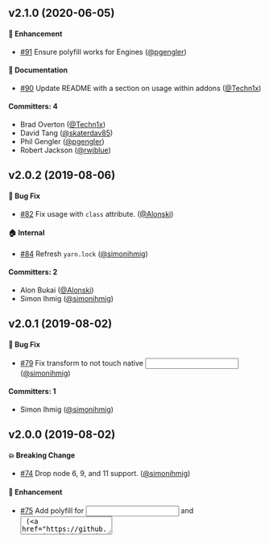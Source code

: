 ## v2.1.0 (2020-06-05)

#### :rocket: Enhancement
* [#91](https://github.com/ember-polyfills/ember-angle-bracket-invocation-polyfill/pull/91) Ensure polyfill works for Engines ([@pgengler](https://github.com/pgengler))

#### :memo: Documentation
* [#90](https://github.com/ember-polyfills/ember-angle-bracket-invocation-polyfill/pull/90) Update README with a section on usage within addons ([@Techn1x](https://github.com/Techn1x))

#### Committers: 4
- Brad Overton ([@Techn1x](https://github.com/Techn1x))
- David Tang ([@skaterdav85](https://github.com/skaterdav85))
- Phil Gengler ([@pgengler](https://github.com/pgengler))
- Robert Jackson ([@rwjblue](https://github.com/rwjblue))

## v2.0.2 (2019-08-06)

#### :bug: Bug Fix
* [#82](https://github.com/rwjblue/ember-angle-bracket-invocation-polyfill/pull/82) Fix <LinkTo> usage with `class` attribute. ([@Alonski](https://github.com/Alonski))

#### :house: Internal
* [#84](https://github.com/rwjblue/ember-angle-bracket-invocation-polyfill/pull/84) Refresh `yarn.lock` ([@simonihmig](https://github.com/simonihmig))

#### Committers: 2
- Alon Bukai ([@Alonski](https://github.com/Alonski))
- Simon Ihmig ([@simonihmig](https://github.com/simonihmig))

## v2.0.1 (2019-08-02)

#### :bug: Bug Fix
* [#79](https://github.com/rwjblue/ember-angle-bracket-invocation-polyfill/pull/79) Fix transform to not touch native <input> ([@simonihmig](https://github.com/simonihmig))

#### Committers: 1
- Simon Ihmig ([@simonihmig](https://github.com/simonihmig))

## v2.0.0 (2019-08-02)

#### :boom: Breaking Change
* [#74](https://github.com/rwjblue/ember-angle-bracket-invocation-polyfill/pull/74) Drop node 6, 9, and 11 support. ([@simonihmig](https://github.com/simonihmig))

#### :rocket: Enhancement
* [#75](https://github.com/rwjblue/ember-angle-bracket-invocation-polyfill/pull/75) Add polyfill for <Input> and <Textarea> ([@simonihmig](https://github.com/simonihmig))
* [#72](https://github.com/rwjblue/ember-angle-bracket-invocation-polyfill/pull/72) Add polyfill for angle brackets <LinkTo> ([@simonihmig](https://github.com/simonihmig))

#### :bug: Bug Fix
* [#77](https://github.com/rwjblue/ember-angle-bracket-invocation-polyfill/pull/77) Ensure unsupported arguments to `<Input>` and `<LinkTo>` issue warnings or errors appropriately ([@simonihmig](https://github.com/simonihmig))
* [#76](https://github.com/rwjblue/ember-angle-bracket-invocation-polyfill/pull/76) Add assertion for not passing @model and @models to <LinkTo> ([@simonihmig](https://github.com/simonihmig))

#### :house: Internal
* [#73](https://github.com/rwjblue/ember-angle-bracket-invocation-polyfill/pull/73) Drop ember-cli-eslint in favor of plain eslint ([@simonihmig](https://github.com/simonihmig))
* [#63](https://github.com/rwjblue/ember-angle-bracket-invocation-polyfill/pull/63) Run class merging test on 3.9.1. ([@rwjblue](https://github.com/rwjblue))

#### Committers: 2
- Robert Jackson ([@rwjblue](https://github.com/rwjblue))
- Simon Ihmig ([@simonihmig](https://github.com/simonihmig))

## v1.3.1 (2019-05-08)

#### :bug: Bug Fix
* [#68](https://github.com/rwjblue/ember-angle-bracket-invocation-polyfill/pull/68) Fix error when using splattributes but no attributes were passed ([@simonihmig](https://github.com/simonihmig))

#### Committers: 1
- Simon Ihmig ([@simonihmig](https://github.com/simonihmig))

## v1.3.0 (2019-04-08)

#### :rocket: Enhancement
* [#59](https://github.com/rwjblue/ember-angle-bracket-invocation-polyfill/pull/59) Add support for nested invocation with `::` ([@rtablada](https://github.com/rtablada))

#### :house: Internal
* [#60](https://github.com/rwjblue/ember-angle-bracket-invocation-polyfill/pull/60) Add ember-lts-3.8 to CI setup. ([@rwjblue](https://github.com/rwjblue))

#### Committers: 2
- Robert Jackson ([@rwjblue](https://github.com/rwjblue))
- Ryan Tablada ([@rtablada](https://github.com/rtablada))

## v1.2.5 (2019-01-31)

#### :bug: Bug Fix
* [#56](https://github.com/rwjblue/ember-angle-bracket-invocation-polyfill/pull/56) Fix class merging and attribute precedence ([@ef4](https://github.com/ef4))

#### Committers: 1
- Edward Faulkner ([@ef4](https://github.com/ef4))


## v1.2.4 (2019-01-27)

#### :bug: Bug Fix
* [#55](https://github.com/rwjblue/ember-angle-bracket-invocation-polyfill/pull/55) Fix for max call stack size exceeded when runing many tests ([@thousand](https://github.com/thousand))

#### :memo: Documentation
* [#46](https://github.com/rwjblue/ember-angle-bracket-invocation-polyfill/pull/46) Update Changelog ([@Turbo87](https://github.com/Turbo87))

#### :house: Internal
* [#54](https://github.com/rwjblue/ember-angle-bracket-invocation-polyfill/pull/54) TravisCI: Remove deprecated `sudo: false` option ([@Turbo87](https://github.com/Turbo87))

#### Committers: 2
- Bryan Levay ([@thousand](https://github.com/thousand))
- Tobias Bieniek ([@Turbo87](https://github.com/Turbo87))


## v1.2.3 (2018-09-18)

#### :rocket: Enhancement
* [#42](https://github.com/rwjblue/ember-angle-bracket-invocation-polyfill/pull/42) Add CHANGELOG file based on `lerna-changelog` ([@Turbo87](https://github.com/Turbo87))

#### :bug: Bug Fix
* [#45](https://github.com/rwjblue/ember-angle-bracket-invocation-polyfill/pull/45) Fix for parallel babel ([@arthirm](https://github.com/arthirm))

#### :memo: Documentation
* [#38](https://github.com/rwjblue/ember-angle-bracket-invocation-polyfill/pull/38) update confusing usage example in readme ([@jelhan](https://github.com/jelhan))

#### Committers: 3
- Arthi ([@arthirm](https://github.com/arthirm))
- Tobias Bieniek ([@Turbo87](https://github.com/Turbo87))
- jelhan ([@jelhan](https://github.com/jelhan))


## v1.2.2 (2018-08-29)

#### :bug: Bug Fix
* [#41](https://github.com/rwjblue/ember-angle-bracket-invocation-polyfill/pull/41) Ensure that carriage return is part of whitespace calculations. ([@rwjblue](https://github.com/rwjblue))

#### Committers: 1
- Robert Jackson ([@rwjblue](https://github.com/rwjblue))


## v1.2.1 (2018-08-29)

#### :bug: Bug Fix
* [#40](https://github.com/rwjblue/ember-angle-bracket-invocation-polyfill/pull/40) Fix issue with windows line endings immediately after tag name ([@rwjblue](https://github.com/rwjblue))

#### Committers: 1
- Robert Jackson ([@rwjblue](https://github.com/rwjblue))


## v1.2.0 (2018-07-23)

#### :rocket: Enhancement
* [#34](https://github.com/rwjblue/ember-angle-bracket-invocation-polyfill/pull/34) Allow single word components. ([@rwjblue](https://github.com/rwjblue))

#### :house: Internal
* [#33](https://github.com/rwjblue/ember-angle-bracket-invocation-polyfill/pull/33) Add additional Ember versions for testing. ([@rwjblue](https://github.com/rwjblue))

#### Committers: 1
- Robert Jackson ([@rwjblue](https://github.com/rwjblue))


## v1.1.9 (2018-07-23)

#### :bug: Bug Fix
* [#32](https://github.com/rwjblue/ember-angle-bracket-invocation-polyfill/pull/32) Ensure synthetic elements do not cause errors. ([@rwjblue](https://github.com/rwjblue))

#### Committers: 1
- Robert Jackson ([@rwjblue](https://github.com/rwjblue))


## v1.1.8 (2018-07-23)

#### :bug: Bug Fix
* [#30](https://github.com/rwjblue/ember-angle-bracket-invocation-polyfill/pull/30) Fix memory leak with CURLY_COMPONENT_MANAGER ([@bobisjan](https://github.com/bobisjan))

#### Committers: 1
- Jan Bobisud ([@bobisjan](https://github.com/bobisjan))


## v1.1.7 (2018-07-19)

#### :bug: Bug Fix
* [#29](https://github.com/rwjblue/ember-angle-bracket-invocation-polyfill/pull/29) Fix memory leak using custom BUILTIN_MODIFIERS object, Closes [#28](https://github.com/rwjblue/ember-angle-bracket-invocation-polyfill/issues/28) ([@bobisjan](https://github.com/bobisjan))

#### Committers: 1
- Jan Bobisud ([@bobisjan](https://github.com/bobisjan))


## v1.1.6 (2018-07-11)

#### :bug: Bug Fix
* [#24](https://github.com/rwjblue/ember-angle-bracket-invocation-polyfill/pull/24)  fix: using ...attributes without passing attrs fails ([@lennyburdette](https://github.com/lennyburdette))

#### Committers: 1
- Lenny Burdette ([@lennyburdette](https://github.com/lennyburdette))


## v1.1.5 (2018-06-25)

#### :rocket: Enhancement
* [#19](https://github.com/rwjblue/ember-angle-bracket-invocation-polyfill/pull/19) Additional Dependency Warning ([@jherdman](https://github.com/jherdman))

#### :memo: Documentation
* [#20](https://github.com/rwjblue/ember-angle-bracket-invocation-polyfill/pull/20) Add link to repository in package.json ([@ddoria921](https://github.com/ddoria921))

#### :house: Internal
* [#16](https://github.com/rwjblue/ember-angle-bracket-invocation-polyfill/pull/16) TESTS: added block param w/ nested component + each-in example ([@toranb](https://github.com/toranb))

#### Committers: 3
- Darin Doria ([@ddoria921](https://github.com/ddoria921))
- James Herdman ([@jherdman](https://github.com/jherdman))
- Toran Billups ([@toranb](https://github.com/toranb))


## v1.1.3 (2018-06-06)

#### :bug: Bug Fix
* [#15](https://github.com/rwjblue/ember-angle-bracket-invocation-polyfill/pull/15) Fix issues with normal helper usage. ([@rwjblue](https://github.com/rwjblue))

#### Committers: 1
- Robert Jackson ([@rwjblue](https://github.com/rwjblue))


## v1.1.2 (2018-06-06)

#### :bug: Bug Fix
* [#14](https://github.com/rwjblue/ember-angle-bracket-invocation-polyfill/pull/14) Add tests for `<@nav.item />` issue. ([@rwjblue](https://github.com/rwjblue))

#### Committers: 1
- Robert Jackson ([@rwjblue](https://github.com/rwjblue))


## v1.1.1 (2018-06-06)

#### :bug: Bug Fix
* [#13](https://github.com/rwjblue/ember-angle-bracket-invocation-polyfill/pull/13) Fix issue with named argument paths. ([@rwjblue](https://github.com/rwjblue))

#### Committers: 1
- Robert Jackson ([@rwjblue](https://github.com/rwjblue))


## v1.1.0 (2018-06-05)

#### :rocket: Enhancement
* [#9](https://github.com/rwjblue/ember-angle-bracket-invocation-polyfill/pull/9) Add ...attributes support for non-component elements. ([@rwjblue](https://github.com/rwjblue))

#### Committers: 1
- Robert Jackson ([@rwjblue](https://github.com/rwjblue))


## v1.0.2 (2018-06-03)

#### :rocket: Enhancement
* [#7](https://github.com/rwjblue/ember-angle-bracket-invocation-polyfill/pull/7) Allow passing ...attributes into angle bracket invocations. ([@rwjblue](https://github.com/rwjblue))

#### :bug: Bug Fix
* [#5](https://github.com/rwjblue/ember-angle-bracket-invocation-polyfill/pull/5) Prevent implicit `this.` in dynamically invoked paths. ([@rwjblue](https://github.com/rwjblue))

#### :house: Internal
* [#6](https://github.com/rwjblue/ember-angle-bracket-invocation-polyfill/pull/6) Prettier! ([@rwjblue](https://github.com/rwjblue))

#### Committers: 1
- Robert Jackson ([@rwjblue](https://github.com/rwjblue))
